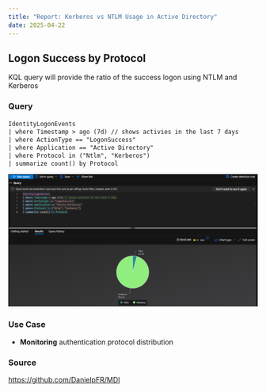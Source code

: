 ```yaml
---
title: "Report: Kerberos vs NTLM Usage in Active Directory"
date: 2025-04-22
---
```


## Logon Success by Protocol

KQL query will provide the ratio of the success logon using NTLM and Kerberos

### Query

```kusto
IdentityLogonEvents
| where Timestamp > ago (7d) // shows activies in the last 7 days
| where ActionType == "LogonSuccess"
| where Application == "Active Directory"
| where Protocol in ("Ntlm", "Kerberos")
| summarize count() by Protocol
```
![](assets/Kerberos%20vs%20NTLM%20Usage/2025-04-22-13-43-33.png)


### Use Case

- **Monitoring** authentication protocol distribution

### Source
https://github.com/DanielpFR/MDI

